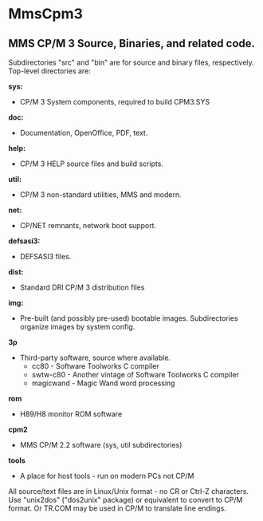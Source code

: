 # MmsCpm3
## MMS CP/M 3 Source, Binaries, and related code.

Subdirectories "src" and "bin" are for source and binary files,
respectively. Top-level directories are:

**sys:**
-   CP/M 3 System components, required to build CPM3.SYS

**doc:**
-   Documentation, OpenOffice, PDF, text.

**help:**
-   CP/M 3 HELP source files and build scripts.

**util:**
-   CP/M 3 non-standard utilities, MMS and modern.

**net:**
-   CP/NET remnants, network boot support.

**defsasi3:**
-   DEFSASI3 files.

**dist:**
-   Standard DRI CP/M 3 distribution files

**img:**
-   Pre-built (and possibly pre-used) bootable images.
    Subdirectories organize images by system config.

**3p**
-   Third-party software, source where available.
    -   cc80 - Software Toolworks C compiler
    -   swtw-c80 - Another vintage of Software Toolworks C compiler
    -   magicwand - Magic Wand word processing

**rom**
-   H89/H8 monitor ROM software

**cpm2**
-   MMS CP/M 2.2 software (sys, util subdirectories)

**tools**
-   A place for host tools - run on modern PCs not CP/M

All source/text files are in Linux/Unix format - no CR or Ctrl-Z characters.
Use "unix2dos" ("dos2unix" package) or equivalent to convert to CP/M format.
Or TR.COM may be used in CP/M to translate line endings.

